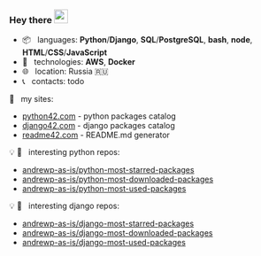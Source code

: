 ### Hey there <img src="https://media.giphy.com/media/hvRJCLFzcasrR4ia7z/giphy.gif" width="25px">

+   :package: &nbsp; languages: **Python**/**Django**, **SQL**/**PostgreSQL**, **bash**, **node**, **HTML**/**CSS**/**JavaScript**
+   :wrench:  &nbsp; technologies:  **AWS**, **Docker**
+   :globe_with_meridians: &nbsp; location: Russia :ru:
+   :telephone_receiver: &nbsp; contacts: todo


:link: &nbsp; my sites:
+   <a href="https://python42.com" target="_blank">python42.com</a> - python packages catalog
+   <a href="https://django42.com" target="_blank">django42.com</a> - django packages catalog
+   <a href="https://readme42.com" target="_blank">readme42.com</a> - README.md generator

:bulb: :snake: &nbsp; interesting python repos:

+   [andrewp-as-is/python-most-starred-packages](https://github.com/andrewp-as-is/python-most-starred-packages)
+   [andrewp-as-is/python-most-downloaded-packages](https://github.com/andrewp-as-is/python-most-downloaded-packages)
+   [andrewp-as-is/python-most-used-packages](https://github.com/andrewp-as-is/python-most-used-packages)


:bulb: :snake: &nbsp; interesting django repos:

+   [andrewp-as-is/django-most-starred-packages](https://github.com/andrewp-as-is/django-most-starred-packages)
+   [andrewp-as-is/django-most-downloaded-packages](https://github.com/andrewp-as-is/django-most-downloaded-packages)
+   [andrewp-as-is/django-most-used-packages](https://github.com/andrewp-as-is/django-most-used-packages)
